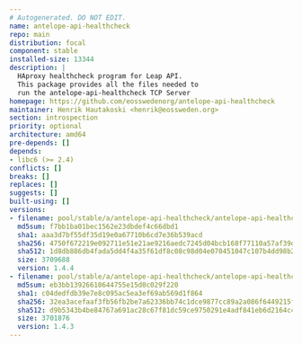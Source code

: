 ```yaml
---
# Autogenerated. DO NOT EDIT.
name: antelope-api-healthcheck
repo: main
distribution: focal
component: stable
installed-size: 13344
description: |
  HAproxy healthcheck program for Leap API.
  This package provides all the files needed to
  run the antelope-api-healthcheck TCP Server
homepage: https://github.com/eosswedenorg/antelope-api-healthcheck
maintainer: Henrik Hautakoski <henrik@eossweden.org>
section: introspection
priority: optional
architecture: amd64
pre-depends: []
depends:
- libc6 (>= 2.4)
conflicts: []
breaks: []
replaces: []
suggests: []
built-using: []
versions:
- filename: pool/stable/a/antelope-api-healthcheck/antelope-api-healthcheck_1.4.4_amd64.deb
  md5sum: f7bb1ba01bec1562e23dbdef4c66dbd1
  sha1: aaa3d7bf55df35d19e0a67710b6cd7e36b539acd
  sha256: 4750f672219e092711e51e21ae9216aedc7245d04bcb168f77110a57af39ded0
  sha512: 1d8db886db4fada5dd4f4a35f61df8c08c98d04e070451047c107b4dd98b248197e6ba184ff50956f8d672e2f4b40a97972dd2c8d27db393bf52ea66eca41b65
  size: 3709688
  version: 1.4.4
- filename: pool/stable/a/antelope-api-healthcheck/antelope-api-healthcheck_1.4.3_amd64.deb
  md5sum: eb3bb13926610644755e15d0c029f220
  sha1: c04dedfdb39e7e8c095ac5ea3ef69ab569d1f864
  sha256: 32ea3acefaaf3fb56fb2be7a62336bb74c1dce9877cc89a2a086f6449215f1c2
  sha512: d9b5343b4be84767a691ac28c67f81dc59ce9750291e4adf841eb6d2164c487ea76fd502a8c833e607de999de943d41bf5353962d3d0e149a0f098d8e9e1d313
  size: 3701876
  version: 1.4.3
---
```

